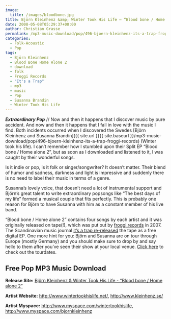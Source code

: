 ```yaml
---
image:
  title: /images/bloodbone.jpg
title: Björn Kleinhenz &amp; Winter Took His Life – “Blood bone / Home alone 2” (it's a trap / froggi records)
date: 2008-05-08T05:29:37+00:00
author: Christian Grasse
permalink: /mp3-music-download/pop/496-bjoern-kleinhenz-its-a-trap-froggi-records
categories:
  - Folk-Acoustic
  - Pop
tags:
  - Björn Kleinhenz
  - Blood Bone Home Alone 2
  - download
  - folk
  - Froggi Records
  - "It's a Trap"
  - mp3
  - music
  - Pop
  - Susanna Brandin
  - Winter Took His Life
---
```

***Extraordinary Pop*** // Now and then it happens that I discover music by pure accident. And now and then it happens that I fall in love with the music I find. Both incidents occurred when I discovered the Swedes [Björn Kleinhenz and Susanna Brandin]({{ site.url }}{{ site.baseurl }}/mp3-music-download/pop/496-bjoern-kleinhenz-its-a-trap-froggi-records) (Winter took his life). I can’t remember how I stumbled upon their Split EP “Blood bone / Home alone 2”, but as soon as I downloaded and listened to it, I was caught by their wonderful songs. <!--more-->

<!--adsense-->

Is it indie or pop, is it folk or singer/songwriter? It doesn’t matter. Their blend of humor and sadness, darkness and light is impressive and suddenly there is no need to label their music in terms of a genre.

Susanna’s lovely voice, that doesn’t need a lot of instrumental support and Björn’s great talent to write extraordinary popsongs like “The best days of my life” formed a musical couple that fits perfectly. This is probably one reason for Björn to have Susanna with him as a constant member of his live band.

“Blood bone / Home alone 2” contains four songs by each artist and it was originally released on tape(!), which was put out by [froggi records](http://www.froggirecords.de/) in 2007. The Scandinavian music journal [it’s a trap re-released](http://itsatrap.com/label.php?show=iatmp3009) the tape as a free digital EP. One more hint for you: Björn and Susanna are on tour through Europe (mostly Germany) and you should make sure to drop by and say hello to them after you’ve seen their show at your local venue. [Click here](http://www.voidfaith.net/band/kleinhenz2/shows.php) to check out the tourdates.

## Free Pop MP3 Music Download

**Release Site:** [Björn Kleinhenz & Winter Took His Life - “Blood bone / Home alone 2”](http://itsatrap.com/label.php?show=iatmp3009)
  
**Artist Website:** <http://www.wintertookhislife.net/>, <http://www.kleinhenz.se/>
  
**Artist Myspace:** <http://www.myspace.com/wintertookhislife>, <http://www.myspace.com/bjornkleinhenz>